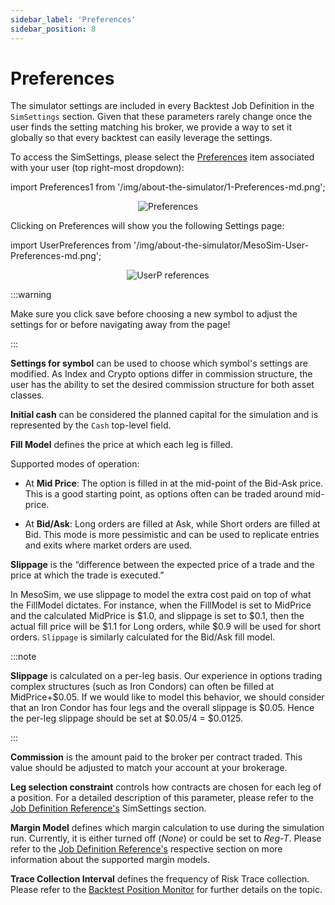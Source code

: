```yaml
---
sidebar_label: 'Preferences'
sidebar_position: 8
---
```


# Preferences

The simulator settings are included in every Backtest Job Definition in the `SimSettings` section. Given that these parameters rarely change once the user finds the setting matching his broker, we provide a way to set it globally so that every backtest can easily leverage the settings.

To access the SimSettings, please select the [Preferences](https://portal.deltaray.io/backtest/preferences) item associated with your user (top right-most dropdown):

import Preferences1 from '/img/about-the-simulator/1-Preferences-md.png';

<center>
    <img src={Preferences1} alt="Preferences" style={{width: 300, boxShadow: '0 4px 8px rgba(0, 0, 0, 0.1)'}} />
</center>

Clicking on Preferences will show you the following Settings page:

import UserPreferences from '/img/about-the-simulator/MesoSim-User-Preferences-md.png';

<center>
    <img src={UserPreferences} alt="UserP references" style={{width: 700, boxShadow: '0 4px 8px rgba(0, 0, 0, 0.1)'}} />
</center>

:::warning

Make sure you click save before choosing a new symbol to adjust the settings for or before navigating away from the page!

:::

**Settings for symbol** can be used to choose which symbol's settings are modified. As Index and Crypto options differ in commission structure, the user has the ability to set the desired commission structure for both asset classes.

**Initial cash** can be considered the planned capital for the simulation and is represented by the `Cash` top-level field.

**Fill Model** defines the price at which each leg is filled.

Supported modes of operation:

- At **Mid Price**: The option is filled in at the mid-point of the Bid-Ask price.
This is a good starting point, as options often can be traded around mid-price.

- At **Bid/Ask**: Long orders are filled at Ask, while Short orders are filled at Bid.
This mode is more pessimistic and can be used to replicate entries and exits where market orders are used.

**Slippage** is the “difference between the expected price of a trade and the price at which the trade is executed.”

In MesoSim, we use slippage to model the extra cost paid on top of what the FillModel dictates. For instance, when the FillModel is set to MidPrice and the calculated MidPrice is $1.0, and slippage is set to $0.1, then the actual fill price will be $1.1 for Long orders, while $0.9 will be used for short orders. `Slippage` is similarly calculated for the Bid/Ask fill model.

:::note

**Slippage** is calculated on a per-leg basis. Our experience in options trading complex structures (such as Iron Condors) can often be filled at MidPrice+$0.05. If we would like to model this behavior, we should consider that an Iron Condor has four legs and the overall slippage is $0.05. Hence the per-leg slippage should be set at $0.05/4 = $0.0125.

:::

**Commission** is the amount paid to the broker per contract traded. This value should be adjusted to match your account at your brokerage.

**Leg selection constraint** controls how contracts are chosen for each leg of a position. For a detailed description of this parameter, please refer to the [Job Definition Reference's](https://docs.mesosim.io/job-definition-reference) SimSettings section.

**Margin Model** defines which margin calculation to use during the simulation run. Currently, it is either turned off (*None*) or could be set to *Reg-T*. Please refer to the [Job Definition Reference's](https://docs.mesosim.io/job-definition-reference) respective section on more information about the supported margin models.

**Trace Collection Interval** defines the frequency of Risk Trace collection. Please refer to the [Backtest Position Monitor](https://docs.mesosim.io/job-definition-reference) for further details on the topic.
